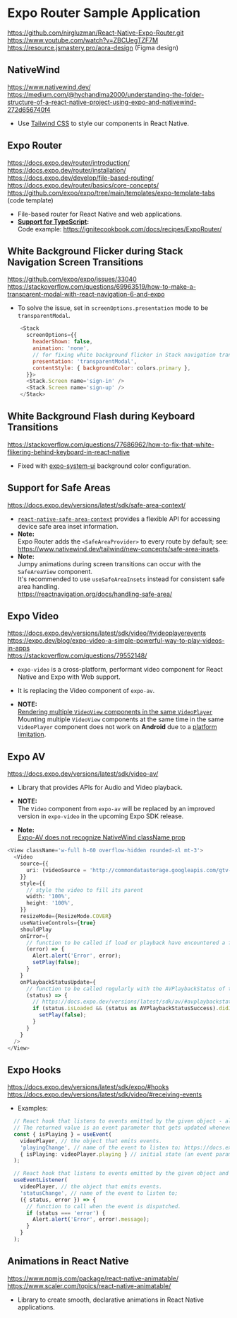 # Expo Router Sample Application

https://github.com/nirgluzman/React-Native-Expo-Router.git
https://www.youtube.com/watch?v=ZBCUegTZF7M
https://resource.jsmastery.pro/aora-design (Figma design)

## NativeWind

https://www.nativewind.dev/ <br/>
https://medium.com/@hychandima2000/understanding-the-folder-structure-of-a-react-native-project-using-expo-and-nativewind-272d656740f4

- Use [Tailwind CSS](https://tailwindcss.com/) to style our components in React Native.

## Expo Router

https://docs.expo.dev/router/introduction/
https://docs.expo.dev/router/installation/
https://docs.expo.dev/develop/file-based-routing/
https://docs.expo.dev/router/basics/core-concepts/
https://github.com/expo/expo/tree/main/templates/expo-template-tabs (code template)

- File-based router for React Native and web applications.
- **[Support for TypeScript](https://docs.expo.dev/router/reference/typed-routes/):**<br />
  Code example: https://ignitecookbook.com/docs/recipes/ExpoRouter/

## White Background Flicker during Stack Navigation Screen Transitions

https://github.com/expo/expo/issues/33040 <br/>
https://stackoverflow.com/questions/69963519/how-to-make-a-transparent-modal-with-react-navigation-6-and-expo

- To solve the issue, set in `screenOptions.presentation` mode to be `transparentModal`.

```js
    <Stack
      screenOptions={{
        headerShown: false,
        animation: 'none',
        // for fixing white background flicker in Stack navigation transitions.
        presentation: 'transparentModal',
        contentStyle: { backgroundColor: colors.primary },
      }}>
      <Stack.Screen name='sign-in' />
      <Stack.Screen name='sign-up' />
    </Stack>
```

## White Background Flash during Keyboard Transitions

https://stackoverflow.com/questions/77686962/how-to-fix-that-white-flikering-behind-keyboard-in-react-native

- Fixed with [expo-system-ui](https://docs.expo.dev/versions/latest/sdk/system-ui/) background color configuration.

## Support for Safe Areas

https://docs.expo.dev/versions/latest/sdk/safe-area-context/ <br />

- [`react-native-safe-area-context`](https://appandflow.github.io/react-native-safe-area-context/) provides a flexible API for accessing device safe area inset information.
- **Note:** <br/>
  Expo Router adds the `<SafeAreaProvider>` to every route by default; see: https://www.nativewind.dev/tailwind/new-concepts/safe-area-insets.
- **Note:** <br/>
  Jumpy animations during screen transitions can occur with the `SafeAreaView` component. <br/>
  It's recommended to use `useSafeAreaInsets` instead for consistent safe area handling. <br/>
  https://reactnavigation.org/docs/handling-safe-area/

## Expo Video

https://docs.expo.dev/versions/latest/sdk/video/#videoplayerevents <br/>
https://expo.dev/blog/expo-video-a-simple-powerful-way-to-play-videos-in-apps <br/>
https://stackoverflow.com/questions/79552148/

- `expo-video` is a cross-platform, performant video component for React Native and Expo with Web support.
- It is replacing the Video component of `expo-av`.

- **NOTE:** <br/>
  [Rendering multiple `VideoView` components in the same `VideoPlayer`](https://stackoverflow.com/questions/79552148/)<br />
  Mounting multiple `VideoView` components at the same time in the same `VideoPlayer` component does not work on **Android** due to a [platform limitation](https://github.com/expo/expo/issues/35012).

## Expo AV

https://docs.expo.dev/versions/latest/sdk/video-av/ <br/>

- Library that provides APIs for Audio and Video playback.

- **NOTE:** <br/>
  The `Video` component from `expo-av` will be replaced by an improved version in `expo-video` in the upcoming Expo SDK release.

- **Note:** <br/>
  [Expo-AV does not recognize NativeWind className prop](https://stackoverflow.com/questions/79551685/does-expo-av-support-classname-prop)

```ts
<View className='w-full h-60 overflow-hidden rounded-xl mt-3'>
  <Video
    source={{
      uri: (videoSource = 'http://commondatastorage.googleapis.com/gtv-videos-bucket/sample/ElephantsDream.mp4'), // VIDEO PLACEHOLDER
    }}
    style={{
      // style the video to fill its parent
      width: '100%',
      height: '100%',
    }}
    resizeMode={ResizeMode.COVER}
    useNativeControls={true}
    shouldPlay
    onError={
      // function to be called if load or playback have encountered a fatal error.
      (error) => {
        Alert.alert('Error', error);
        setPlay(false);
      }
    }
    onPlaybackStatusUpdate={
      // function to be called regularly with the AVPlaybackStatus of the video.
      (status) => {
        // https://docs.expo.dev/versions/latest/sdk/av/#avplaybackstatussuccess
        if (status.isLoaded && (status as AVPlaybackStatusSuccess).didJustFinish) {
          setPlay(false);
        }
      }
    }
  />
</View>
```

## Expo Hooks

https://docs.expo.dev/versions/latest/sdk/expo/#hooks <br/>
https://docs.expo.dev/versions/latest/sdk/video/#receiving-events

- Examples:

```ts
  // React hook that listens to events emitted by the given object - allows us to listen to events emitted by the player.
  // The returned value is an event parameter that gets updated whenever a new event is dispatched.
  const { isPlaying } = useEvent(
    videoPlayer, // the object that emits events.
    'playingChange', // name of the event to listen to; https://docs.expo.dev/versions/latest/sdk/video/#videoplayerevents
    { isPlaying: videoPlayer.playing } // initial state (an event parameter to use until the event is called for the first time).
  );
```
```ts
  // React hook that listens to events emitted by the given object and calls the listener function whenever a new event is dispatched.
  useEventListener(
    videoPlayer, // the object that emits events.
    'statusChange', // name of the event to listen to;
    ({ status, error }) => {
      // function to call when the event is dispatched.
      if (status === 'error') {
        Alert.alert('Error', error!.message);
      }
    }
  );
```
## Animations in React Native

https://www.npmjs.com/package/react-native-animatable/ <br/>
https://www.scaler.com/topics/react-native-animatable/

- Library to create smooth, declarative animations in React Native applications.
